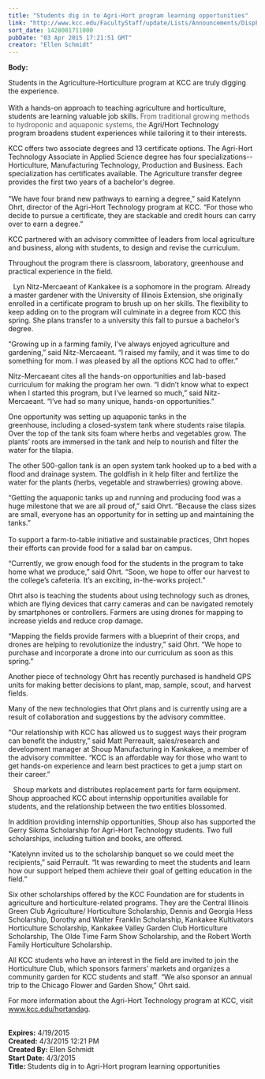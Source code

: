 ```yaml
---
title: "Students dig in to Agri-Hort program learning opportunities"
link: "http://www.kcc.edu/FacultyStaff/update/Lists/Announcements/DispForm.aspx?ID=1874"
sort_date: 1428081711000
pubDate: "03 Apr 2015 17:21:51 GMT"
creator: "Ellen Schmidt"
---
```


<div><b>Body:</b> <div class="ExternalClass1ABDF0972E7B4E818C700C8E152DD29A"><p>​Students in the Agriculture-Horticulture program at KCC are truly digging the experience. <br /><br /><img src="/FacultyStaff/update/PublishingImages/agrihort-landscaping.jpg" alt="" style="vertical-align:auto;float:right;margin:5px" />With a hands-on approach to teaching agriculture and horticulture, students are learning valuable job skills.<span style="color:#b10069"> <span style="color:#595959">From traditional growing methods to hydroponic and aquaponic systems, </span></span><span style="color:#595959">the </span>Agri/Hort Technology program broadens student experiences while tailoring it to their interests. </p>
<p>KCC offers two associate degrees and 13 certificate options. The Agri-Hort Technology Associate in Applied Science degree has four specializations--Horticulture, Manufacturing Technology, Production and Business. Each specialization has certificates available. The Agriculture transfer degree provides the first two years of a bachelor's degree.<br /><br />“We have four brand new pathways to earning a degree,” said Katelynn Ohrt, director of the Agri-Hort Technology program at KCC. “For those who decide to pursue a certificate, they are stackable and credit hours can carry over to earn a degree.”</p>
<p>KCC partnered with an advisory committee of leaders from local agriculture and business, along with students, to design and revise the curriculum. </p>
<p>Throughout the program there is classroom, laboratory, greenhouse and practical experience in the field.</p>
<p><img src="/FacultyStaff/update/PublishingImages/agrihort-grafting.jpg" alt="" style="vertical-align:auto;float:left;margin:5px" />Lyn Nitz-Mercaeant of Kankakee is a sophomore in the program. Already  a master gardener with the University of Illinois Extension, she originally enrolled in a certificate program to brush up on her skills. The flexibility to keep adding on to the program will culminate in a degree from KCC this spring. She plans transfer to a university this fall to pursue a bachelor’s degree. </p>
<p>“Growing up in a farming family, I’ve always enjoyed agriculture and gardening,” said Nitz-Mercaeant. “I raised my family, and it was time to do something for mom. I was pleased by all the options KCC had to offer.”</p>
<p>Nitz-Mercaeant cites all the hands-on opportunities and lab-based curriculum for making the program her own. “I didn’t know what to expect when I started this program, but I’ve learned so much,” said Nitz-Mercaeant. “I’ve had so many unique, hands-on opportunities.”</p>
<p>One opportunity was setting up aquaponic tanks in the greenhouse, including a closed-system tank where students raise tilapia. Over the top of the tank sits foam where herbs and vegetables grow. The plants’ roots are immersed in the tank and help to nourish and filter the water for the tilapia. </p>
<p>The other 500-gallon tank is an open system tank hooked up to a bed with a flood and drainage system. The goldfish in it help filter and fertilize the water for the plants (herbs, vegetable and strawberries) growing above. </p>
<p>“Getting the aquaponic tanks up and running and producing food was a huge milestone that we are all proud of,” said Ohrt. “Because the class sizes are small, everyone has an opportunity for in setting up and maintaining the tanks.”<br /><br /><img src="/FacultyStaff/update/PublishingImages/agrihort-coldframe.jpg" alt="" style="vertical-align:auto;float:right;margin:5px" />To support a farm-to-table initiative and sustainable practices, Ohrt hopes their efforts can provide food for a salad bar on campus. </p>
<p>“Currently, we grow enough food for the students in the program to take home what we produce,” said Ohrt. “Soon, we hope to offer our harvest to the college’s cafeteria. It’s an exciting, in-the-works project.”</p>
<p>Ohrt also is teaching the students about using technology such as drones, which are flying devices that carry cameras and can be navigated remotely by smartphones or controllers. Farmers are using drones for mapping to increase yields and reduce crop damage.</p>
<p>“Mapping the fields provide farmers with a blueprint of their crops, and drones are helping to revolutionize the industry,” said Ohrt. “We hope to purchase and incorporate a drone into our curriculum as soon as this spring.”</p>
<p>Another piece of technology Ohrt has recently purchased is handheld GPS units for making better decisions to plant, map, sample, scout, and harvest fields.</p>
<p>Many of the new technologies that Ohrt plans and is currently using are a result of collaboration and suggestions by the advisory committee. </p>
<p>“Our relationship with KCC has allowed us to suggest ways their program can benefit the industry,” said Matt Perreault, sales/research and development manager at Shoup Manufacturing in Kankakee, a member of  the advisory committee. “KCC is an affordable way for those who want to get hands-on experience and learn best practices to get a jump start on their career.”</p>
<p><img src="/FacultyStaff/update/PublishingImages/agrihort-pruning.jpg" alt="" style="vertical-align:auto;float:left;margin:5px" />Shoup markets and distributes replacement parts for farm equipment. Shoup approached KCC about internship opportunities available for students, and the relationship between the two entities blossomed.</p>
<p>In addition providing internship opportunities, Shoup also has supported the Gerry Sikma Scholarship for Agri-Hort Technology students. Two full scholarships, including tuition and books, are offered. </p>
<p>&quot;Katelynn invited us to the scholarship banquet so we could meet the recipients,” said Perrault. “It was rewarding to meet the students and learn how our support helped them achieve their goal of getting education in the field.”</p>
<p>Six other scholarships offered by the KCC Foundation are for students in agriculture and horticulture-related programs. They are the Central Illinois Green Club Agriculture/ Horticulture Scholarship, Dennis and Georgia Hess Scholarship, Dorothy and Walter Franklin Scholarship, Kankakee Kultivators Horticulture Scholarship, Kankakee Valley Garden Club Horticulture Scholarship, The Olde Time Farm Show Scholarship, and the Robert Worth Family Horticulture Scholarship. </p>
<p>All KCC students who have an interest in the field are invited to join the Horticulture Club, which sponsors farmers’ markets and organizes a community garden for KCC students and staff. “We also sponsor an annual trip to the Chicago Flower and Garden Show,” Ohrt said.</p>
<p>For more information about the Agri-Hort Technology program at KCC, visit <a href="/hortandag">www.kcc.edu/hortandag</a>.<br /><br /></p></div></div>
<div><b>Expires:</b> 4/19/2015</div>
<div><b>Created:</b> 4/3/2015 12:21 PM</div>
<div><b>Created By:</b> Ellen Schmidt</div>
<div><b>Start Date:</b> 4/3/2015</div>
<div><b>Title:</b> Students dig in to Agri-Hort program learning opportunities</div>

